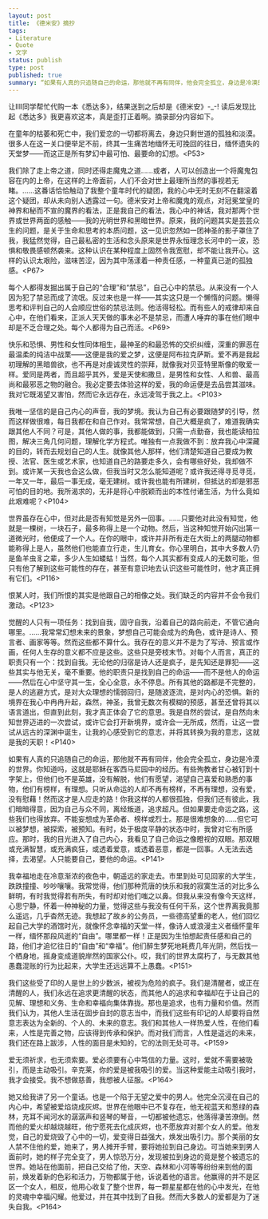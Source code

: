 ```yaml
---
layout: post
title: 《德米安》摘抄
tags:
- Literature
- Quote
- 文字
status: publish
type: post
published: true
summary: “如果有人真的只追随自己的命运，那他就不再有同伴，他会完全孤立，身边是冷漠的世界。你知道吗，这就是耶稣在客西马尼园中的经历。有些殉教者甘心被钉到十字架上，但他们也不是英雄，没有解脱，他们有愿望，渴望自己喜爱和熟悉的事物，他们有榜样，有理想。只听从命运的人却不再有榜样，不再有理想，没有爱，没有慰藉！然而这才是人应走的路！”
---
```

让IllI同学帮忙代购一本《悉达多》，结果送到之后却是《德米安》-_-! 读后发现比起《悉达多》我更喜欢这本，真是歪打正着啊。摘录部分内容如下。

在童年的枯萎和死亡中，我们爱恋的一切都将离去，身边只剩世道的孤独和淡漠。很多人在这一关口便举足不前，终其一生痛苦地缅怀无可挽回的往日，缅怀遗失的天堂梦——而这正是所有梦幻中最可怕、最要命的幻想。&lt;P53&gt;

我们除了走上帝之道，同时还得走魔鬼之道……或者，人可以创造出一个将魔鬼包容在内的上帝，在这样的上帝面前，人们不会对世上最理所当然的事视若无睹。……这番话恰恰触动了我整个童年时代的疑团，我的心中无时无刻不在翻滚着这个疑团，却从未向别人透露过一句。德米安对上帝和魔鬼的观点，对冠冕堂皇的神界和秘而不宣的魔界的看法，正是我自己的看法，我心中的神话，我对那两个世界或世界两面的感触——我的光明世界和黑暗世界。原来，我的问题其实是芸芸众生的问题，是关于生命和思考的本质问题，这一见识忽然如一团神圣的影子罩住了我，我猛然觉得，自己最私密的生活和念头原来是世界永恒理念长河中的一波，恐惧和敬畏感顿然袭来。这种认识在某种程度上固然令我宽慰，却不能让我开心。这样的认识太艰险，滋味苦涩，因为其中荡漾着一种责任感，一种童真已逝的孤独感。&lt;P67&gt;

每个人都得发掘出属于自己的“合理”和“禁忌”，自己心中的禁忌。从来没有一个人因为犯了禁忌而成了流氓。反过来也是一样——其实这只是一个懒惰的问题。懒得思考和评判自己的人会顺应世俗的禁忌法则。他活得轻松。而有些人的戒律却来自心中，在他们看来，正派人天天做的事未必不是禁忌，而遭人唾弃的事在他们眼中却是不乏合理之处。每个人都得为自己而活。&lt;P69&gt;

快乐和恐惧、男性和女性同体相生，最神圣的和最恐怖的交织纠缠，深重的罪恶在最温柔的纯洁中战栗——这便是我的爱之梦，这便是阿布拉克萨斯。爱不再是我起初理解的黑暗兽欲，也不再是对虔诚灵性的崇拜，就像我对贝亚特里斯像的敬爱一样。爱同是两者，而且超乎其外，爱是天使和撒旦，是男性和女性、人和兽、最高尚和最邪恶之物的融合。我必定要去体验这样的爱，我的命运便是去品尝其滋味。我对它既渴望又害怕，然而它永远存在，永远凌驾于我之上。&lt;P103&gt;

我唯一坚信的是自己内心的声音，我的梦境。我认为自己有必要跟随梦的引导，然而这样做很难，每日我都在和自己作对。我常常想，自己大概是疯了，难道我确实跟其他人不同？可是，其他人做的事，我都能做到，只需一点勤奋，我也能读柏拉图，解决三角几何问题，理解化学方程式。唯独有一点我做不到：放弃我心中深藏的目的，转而去规划自己的人生。就像其他人那样，他们清楚知道自己要成为教授、法官、医生或艺术家，也知道自己的路要走多久，会有哪些好处，我却做不到。或许某一天我也会这么做，但我当时又怎么能知道呢？或许我还得寻觅寻觅，一年又一年，最后一事无成，毫无建树。或许我也能有所建树，但抵达的却是邪恶可怕的目的地。我所渴求的，无非是将心中脱颖而出的本性付诸生活，为什么竟如此艰难呢？&lt;P104&gt;

世界虽存在心中，但对此是否有知觉是另外一回事。……只要他对此没有知觉，他就是一棵树，一块石子，最多称得上是一个动物。然后，当这种知觉开始闪出第一道微光时，他便成了一个人。在你的眼中，或许并非所有走在大街上的两腿动物都能称得上是人，虽然他们也能直立行走，生儿育女。你心里明白，其中大多数人仍是鱼羊虫豸之辈，多少人生如蝼蛄！当然，每个人其实都有变成人的无数可能，但只有他了解到这些可能性的存在，甚至有意识地去认识这些可能性时，他才真正拥有它们。&lt;P116&gt;

恨某人时，我们所恨的其实是他跟自己的相像之处。我们缺乏的内容并不会令我们激动。&lt;P123&gt;

觉醒的人只有一项任务：找到自我，固守自我，沿着自己的路向前走，不管它通向哪里。……我常常幻想未来的景象，梦想自己可能会成为的角色，或许是诗人、预言者、画家等等。然而这些都不算什么。我存在的意义并不是为了写诗、预言或作画，任何人生存的意义都不应是这些。这些只是旁枝末节。对每个人而言，真正的职责只有一个：找到自我。无论他的归宿是诗人还是疯子，是先知还是罪犯——这些其实与他无关，毫不重要。他的职责只是找到自己的命运——而不是他人的命运——然后在心中坚守其一生，全心全意，永不停息。所有其他的路都是不完整的，是人的逃避方式，是对大众理想的懦弱回归，是随波逐流，是对内心的恐惧。新的境界在我心中冉冉升起，森然，神圣，我曾无数次有模糊的预感，甚至还曾将其以语言道出，但直到此刻，我才真正体会了它的意思。我是自然的尝试，是自然向未知世界迈进的一次尝试，或许它会打开新境界，或许会一无所成，然而，让这一尝试从远古的深渊中诞生，让我的心感受到它的意志，并将其转换为我的意志，这就是我的天职！&lt;P140&gt;

如果有人真的只追随自己的命运，那他就不再有同伴，他会完全孤立，身边是冷漠的世界。你知道吗，这就是耶稣在客西马尼园中的经历。有些殉教者甘心被钉到十字架上，但他们也不是英雄，没有解脱，他们有愿望，渴望自己喜爱和熟悉的事物，他们有榜样，有理想。只听从命运的人却不再有榜样，不再有理想，没有爱，没有慰藉！然而这才是人应走的路！你我这样的人都很孤独，但我们还有彼此，我们暗暗得意，因为自己与众不同，离经叛道，追求超凡。但如果要走命运之路，这些我们也得放弃。不能妄想成为革命者、榜样或烈士。那是很难想象的……但它可以被梦想，被探索，被预知。有时，处于极度平静的状态中时，我曾对它有所感应。那时，我的目光进入了自己内心，我看见了自己命运之像瞪视的双眼。那双眼或充满智慧，或充满疯狂，或透着爱意，或透着恶意，都是一回事。人无法去选择，去渴望。人只能要自己，要他的命运。&lt;P141&gt;

我幸福地走在冷意渐浓的夜色中，朝遥远的家走去。市里到处可见回家的大学生，跌跌撞撞、吵吵嚷嚷。我常觉得，他们那种荒唐的快乐和我的寂寞生活的对比多么鲜明，有时我觉得若有所失，有时却对他们嗤之以鼻。但我从来没有像今天这样，心思宁静，怀着一种神秘的力量，觉得这些与我没有任何干系，这个世界离我竟那么遥远，几乎杳然无迹。我想起了故乡的公务员，一些德高望重的老人，他们回忆起自己大学的酒馆时光，就像怀念幸福的天堂一样，像诗人或浪漫主义者缅怀童年一样，缅怀那段风逝的“自由”。哪里都一样！正是因为生怕想起责任感和自己的路，他们才追忆往日的“自由”和“幸福”。他们醉生梦死地耗费几年光阴，然后找一个栖身地，摇身变成道貌岸然的国家公仆。哎，我们的世界太腐朽了，与无数其他愚蠢混账的行为比起来，大学生还远远算不上愚蠢。&lt;P151&gt;

我们这些受了印的人是世上的少数派，被视为危险的疯子。我们是清醒者，或正在清醒的人，我们永远在追求更清醒的状态，而其他人的追求和幸福却在于让自己的见解、理想和义务、生命和幸福向集体靠拢。那也是追求，也有力量和价值。然而我们认为，其他人生活在固步自封的意志当中，而我们这些有印记的人却要将自然意志表达为全新的、个人的、未来的意志。我们和其他人一样热爱人性，在他们看来，人性是完善之物，应该得到传承和保护。而对我们而言，人性是遥远的未来，我们还在路上跋涉，人性的面目是未知的，它的法则无处可寻。&lt;P159&gt;

爱无须祈求，也无须索要。爱必须要有心中笃信的力量。这时，爱就不需要被吸引，而是主动吸引。辛克莱，你的爱是被我吸引的爱。当这种爱能主动吸引我时，我才会接受。我不想做慈善，我想被人征服。&lt;P164&gt;

她又给我讲了另一个童话。也是一个陷于无望之爱中的男人。他完全沉浸在自己的内心中，希望被爱焰烧成灰烬。世界在他眼中已不复存在，他无视蓝天和葱绿的森林，充耳不闻河水的潺潺声和竖琴的琴音，一切都被他遗忘，他落得凄苦潦倒。然而他的爱火却越烧越旺，他宁愿死去化成灰烬，也不愿放弃对那个女人的爱。他发觉，自己的爱烧毁了心中的一切，爱变得日益强大，焕发出吸引力。那个美丽的女人禁不住他的爱，她来了，男人摊开手臂，要将她拉到自己身边。可当她来到男人面前时，她的样子完全变了，男人惊恐万分，发现被拉到身边的竟是整个被遗忘的世界。她站在他面前，把自己交给了他，天空、森林和小河等等纷纷来到他的面前，焕发着新的色彩和活力，万物都属于他，诉说着他的语言。他赢得的并不是区区一个女人，相反，他用心收复了整个世界，每一颗星星都在他的心中发光，在他的灵魂中幸福闪耀。他爱过，并在其中找到了自我。然而大多数人的爱都是为了迷失自我。&lt;P164&gt;
